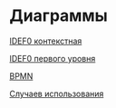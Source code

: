 # Диаграммы
[IDEF0 контекстная](https://www.draw.io/?lightbox=1&highlight=0000ff&edit=_blank&layers=1&nav=1&title=IDEF0_contextual.xml#R7Z1Jk6M2FMc%2FjauSAy60sRy9tCc5pGpSk6pM5kYb7CZDmw6mt%2Fn0ESDJkpA3Wrjb9vSBAQECxNPP7%2F31xAzQ5P7lUxE93P2Rx0k2gG78MkDTAYQAIkz%2FqUpem5IAeE3BskhjdtCm4Ev6I2GFLit9TONkrRxY5nlWpg9q4TxfrZJ5qZRFRZE%2Fq4ct8ky96kO0TFoFX%2BZR1i79O43LO%2FYUxN2U%2F5akyzt%2BZeCyPfcRP5gVrO%2BiOH%2BWitDNAE2KPC%2BbtfuXSZJVjcfbpTlvtmWvuLEiWZWHnICfn7%2FF3zwSh7O%2FwAQEzldy68Cmlqcoe2QPPJi6gzColmO%2FXqJ6eTOYgkEA%2BTpdNusBL6fLCa2JFbKVpnxcr8%2FqdVQvgVSbsQb5dPmiE2kd8NPpcixdt66f1eOrtYlzMStv3kz5yl93kT%2Bu4qRqMXeAxs93aZl8eYjm1d5nauC07K68z%2BgWoKvtN8BeylNSlMmLVMTeyKckv0%2FK4pUewvYibueseyBuLc8bY%2FN9VnYnGxo%2FMGIGvhR1b2yArjAzOMIkSNsk9FZKVvGo6lt0a55F63U6VxuGtkfx%2BpU1Yr3xT7Ux9Anfnr7Ie6evbGtri5ZRsUzK%2FYacxEp3bre71K7E0Ky8rEiyqEyfVAiYmppd4XOe0jsWrxVorxUD7W2t88dinrCz5E6rV%2BRpFWGtoqZhWhXVb148dndj8AzG4GW0scZx%2BkRXl9VqjYyp1NOAhAyXd8VRqxvPpK5L%2BDGCBQ0pmkpCiRSE3wF9IPkmdCOlPbBUzbJI1umP6LY%2BoLK2h6rV6nYk4wGZ0pIoS5eryqqp%2FSUFLah6ckp%2FDUZsx30ax9X54yy6TbJxNP%2B%2BrJExybO8qK%2BLFvWf0Zh39jedGeI3jd2x8rNhYonjDj2oWAvvFV2tmR%2BSLxbrpBf78m3CZgio6cjA2UObeutzUqT0Kaq3fVEIwkQlR9CVQOh9CRQcSqARZLzZ4ARIyIESn6YSTmacT7KfAziBJFeBVa55L7xaATmFds3xPr%2Bl9rn1VbbwrP2Ub3KOmiYJaSW%2FRN8jVldYP2NYnzMCTTP%2BemGA5YyxAVjaHZAdD0EjNcZqDf0hN%2BzPv4PX4t9pXhkiHeGKwnBI1Krc0%2BIVorY5HOTOyZHVSFr3Feayg3n0yDaxCU6C3eLcM%2BUN72BWeOP7WLUPK%2FbrAGB0FPunD8BWPT4vlAlEG8ylF7hiry%2FA6osV8eOxZCKa%2B4j0CHYLl%2BiLi16lw1iX7MOSTEKF2TNsi06yHyj7h7KrNOVLIWGFHGAzFVd03Wv5eLUGxW7ottDduv3OnuE6Apq%2BSdDa6ZmOIHPxLsu3EzixEj27HraEV7UThqeiKzTpNcfS9SUtv0rrjWtH2NYGqtXGXr%2Buwc3Z4NNpCXdh17AZ6ADVA%2FC%2BHTuDtKJw4Ex7vDDxN%2Fd4dwgQr%2B1sBDNo0kO6%2B08uVhQzsfcafSeE1Zjc6yraO%2BR9JTNoCvHNqv1IGT1TfB8hxAMpxgu4H3SMFyOPHWLpIuPD3aNzhRXvrTbcE0J8LWp7YzDYP624dmxL30cKrK492MOas0K6ylB6RRijkwILAYOZmIG1gyU2oi0Bw%2FZAgSpObR1MuCh%2Bif5rRcsKiap1Aiu9wNHO6JFm0CrNIPA1nMGr9r%2Bw76s4Q11xFqpe%2Fan9L2TQ1LcoU8AgsCsJD5LndRTLRtIIpm8g16V7XqKvWiEX1sh1Bp6XXZ0dI%2FyTVfIAIFYNgnTV2R1tKJHoglPfrDpcRZeTD0ArsJtaIJag1FRiFWkNEF4BvWzK2hCGoWJjHx9eNmRsaZAQQA1ern%2FN8PKDPcw5FF5%2BqMWNegDaN7xM6YO74EVaeVLTFsLc3ZGcGV5%2BC17upSHJpu7ua7L7G4n0ajyhRz7ZFeGJjie0L4%2FqsvGky1qddfj39q0O1uGPwNMNO%2FIoPE1a2Qk8d%2BDCIGVTb4euF3x0T4krG28h0VZufBAeEM3LIF1T2fWKMNbupWceYIPMXWnaEymwGjPvYyMFnW9vFMZpJTkHqUGM80b12GrfXP%2F%2B78jxFqM%2F7x%2FyycufP7Lpl7ljeNtvcBJgoKQ6XvXcFsIVVu74dSYCVImA9FStU2Y5Go2Iy5j7XQisisjiV19kbM%2FUdEFtesqRas3u9O%2BLUmh2du6PkXfI53jxyQT9w800xNEdbq6HfsKNpyER9YcO6jNCDp5cEoRD38O%2BS4KA1oqAGnQDQiPPeg8MMQA%2B8ftyhowGZBqfMMx4a4rWD9FqU6H332NeH5jP105a9flVlDnVlyIcL47jeQCw49Pe7MAYLBzaAtiJFi5K3Nv53Ku0UF6BklkgEw1J%2FlczhuZJAdpUDcfkmKr5hoEgXXPfx%2BYinOihDfOy27p7uF19P%2FD5zhTwHHAW5C5kV%2B3i3VurNDgV%2Bi3M2b4UVnuh%2BhY6s9pD2jRA3qgnovHBs6zD2dF4wj4IAYhQg6dogSpizbGzCFxA%2F24TsojNTNbp6qqfcmkPM56Gt294oD4%2BgnHBELY2ddsd8gnWdiEMNArrA2D9UdjqNO4hCpX8jmoi5XWPkXpAtZfOEyl9V5cYehuEMAeqJoX4iA9oCA9YDE7I0yEPlgzEFEkoOZTiTi5WJrA5FxxhqEaGdvJntcw2CE8nIgC7KkK4yUm7ehUBuJq02fpg3MGuaeAPA7T50xxVPUn33RVT0xcGjqCbnAHS4cNl4nRPnRZwpvwC1sJgm%2FOr9WRcbbZKj8Cym5gWqF7XVWfUhlqSYuektN286jFFzWwx5mnYIZBoFHDNUcS3WIJH%2ByOlZwMPayljHy8bw%2FzAloMyVxnyrZLug2tGBMGBioiu8x198pEQAQ0R2nE5YVrW%2FbniwuqHs84AF%2BJz0XZw4WM1%2FBmGIbpmXATW0tw%2FFi6gwWreZcbO9rnY%2Bjjh8dN%2FhAIuT7vmyXEdKt77JdaryFrZ%2BoH680Ms3dz83wnN4Zv%2FgQLd%2FA8%3D)

[IDEF0 первого уровня](https://www.draw.io/?lightbox=1&highlight=0000ff&edit=_blank&layers=1&nav=1&title=IDEF0_first_level.xml#R7V1bc6M6Ev41rjr7QApdQPAYx86c2tqpPVtTu3vO0xaxceIdJ2SJM0nOr19uwlIjDAYhgzPz4AFFCBCtT91ft1ozcvP4%2FiUOnh%2B%2BRutwN8P2%2Bn1GFjOMse3R5L%2B05CMvQT5y85L7eLsuyg4F37Z%2FhkWhXZS%2Bbtfhi1RxH0W7%2FfZZLlxFT0%2Fhai%2BVBXEcvcnVNtFOvutzcB9WCr6tgl219N%2Fb9f4hL%2FUc%2B1D%2Ba7i9f%2BB3Rnbxl8eAVy4KXh6CdfQmFJHljNzEUbTPjx7fb8Jd2nu8X%2FLrbmv%2BWj5YHD7t21zw%2Fe4ufPdiiwXf%2Fxm%2Fbv4Tug%2F%2Fskjeyo9g91q88Gxhz%2Fzb2QLNPDs9nnvZr5P93iR1swOW%2FebH18JxXr7MfnHx3vsP3plx9Pq0DtPnsWdk%2Fvaw3YffnoNV%2Bte3RH6Ssof94y45Q8lh9f2KV%2F4RxvvwXSgq3vdLGD2G%2B%2FgjqcL%2FyvueSx%2F%2FbG%2BHT1nWeRA%2Bo1uUBYX03JdNHzo4OSj6%2BIT%2BptX%2Bhp0UPq2vU8FNzla74OVlu5L7JemO%2BOP3tA%2BvHH76h%2Fi3xXvRwfnZR3FW25%2F7IL4P981CEq6loVLtdaFXHUWn8rI43AX77Q95gKl6urjDb9E2eeLDR%2FXkj4p98LFeotd4FRZXiQMCNsRAQwQ0lHdMpaHsw5ev3V0WHIUsuLuks%2Bbr7Y%2Fk8D49zIZjPsLmleG4yIYpzn6RMBbzOn46WIsW7%2BKywaIkeWTxNuo7pyM5v0NyTIU71zYDhDkZqHtZfOPwZftncJdVSMXyOe3erMOd%2BcxZJCXBbnv%2FlEp%2FIqhhnBSkA36bQPJ18YfH7XqdXj%2FfBXfhbh6svt9nyHIT7aI4uy%2FZZP%2BUUn90XEJoKSeW4okl7FZBjmVfUaefnPMq0WbzEg4ieZ5OFBIxSICkC0chywVTi9cRhQiSGyJcfAyhkN8ahRbCPI8EdLBPVApsCVmKUyoA15wDTamDlNdeFOjwYagDdAilVBbIsYMQl%2FshdCH7k6AQ1IWcjiBkEQBC2KwqhFBVFpIPdU0lmMktkBxXCti4FeCBcshJKrMCTlohk12Ru6kgSDmGtOgt7sQABGsAkPft%2FnfhWFBikrMDeqQnjeCRj7Zm8GgEGURHhTIWQBnCuuo6foPSVAMzyScMPoRqxeAbQqYUhEiNOlTlSHJz7FYwyrgm098QO4Jg2X0uSzMqh7YWXEOOr2UcYKCZDwhtKp6oVgxLldnmYpiLZEV9VtTJxfMUSbytNOwJEorlCTknJkoKgT9C68FwZgKRQCvv7AQiYhomPeMM4sgmNAp4YdzVeD%2B73qxictQ4cYTJ6z059cSgbNK8sAmMD9PeE1hi2iNK%2Bok9Ry%2FX1PyFddj2HVRz7axko0rPka0RArE3KgjUptO70B0DOYiTdXr1fZwawrXuuWB9%2FlwHSc%2BfQK%2FcK3iMAthenoOnw%2BXu%2F16jDEmj1Yu1TXHpKdhZqbPbckiIww1CFksQx1rfMWQ5jDgWviOMOq6HfYIPDSh0wZIuyY2REu%2BXhfGg4ERynY5UHEmcZ7nO6RgkoHT%2BPvXzgqHXLl6m5JH7a6fLhpe8kBmqhGgdJhamLpZGm4W1oBQ2NmHp4JIOajU2xEaPTK%2BG%2FM7JdPSZ1GjcjvU5FdLc9Xq98hDNIQ2v0cZyKaNWsLFJaN%2BtVq7v1yC5CM5EwHOSlbhyDED5u5QhLfm9ORHMzvbSWKS2lsI7YeFd%2FYpj0P4kYK2ND0vMCZnmt3raFnzog0Y9Y8itN6SKfU7kpo6M3BZE4M6MCDUM5Sp%2BrI45PRXbKEM%2BQgHJsS3YkBTuVtTaeDZK%2Ft2FzmatBnQIzSW4YylsyzRY93ghEalvKiyQw%2BuUM1E%2Bi%2BXd4AvMj%2FNJEFxbhJl9BSI9NCE4AhDO8JUxfwdW8Ji5wbmoBBtVrdNCzogi2Ejt3jftRqhwJBxdz%2BZGICqiYvRuhJFxaIw2zHVTcSMQlfWrnDTVI1KEdOVs1sKH0DiGO7oMpzJBkDpU6eTy7iffwwM%2BUVncF%2Bkg4JjVHFnojArcoIOAdrUIPLDMgvQO%2Bqm5D3TqyoR%2FY30iOxSGcRAQhbW6yFd41KDfZPGMj3At0c2IR8Xzjzt2gKNtFKxkpH8rTqN4%2FxDdR4lltjyUzmVFVfjm%2Fw33%2B49itWTwuo%2BSokMLf4ui54qOZgrvOIw14h1XlhrxrvVH7rcyr7UO5ItBx9cSGZkegwVaZVzgvKAwNWlFl64PUZ36EJbAw%2BoZ2iw%2FTdGoMcKTKNYNNksl8Oqe2SD2gHOenD2ujqORYmI%2B4pAQXRELobdvM2ai7PYjBMaZPwSygQ1L2bm%2FBPdPTIuaGJn27uOaz9qXmqCGF0kTBZ%2Bfjku%2BDqignMu4e5vHw0902iulX8e0J%2BvMo1%2FQQ7SuSza2InDcI19bbLNjGx75rVcmX2NhZnX4jFvqzTx1STclPLnIlef9fNnyhavfRO%2FiZOxPC4qoKjlHGyh6SUbFvhVteaAqS3xqQVtqQjV9tGVrM94M%2FGEAfy5ErdbZYWwYcAzzzGjiLaEXiWvbtQ9WpphSXzAMcUlVWnkvNBaNpX7LT04KRShv6wpBCJe2%2FKSELy3o7TpywMH4yddJLpIbGZJWcKYzlGLgAXJaLhHRJg6tV8ld24JZKbI2WKB4%2Bjm5W7JJl%2B%2FwptqWyGU5t5hMx1qjT8JFVfbNqSBlNH3F2AAKQwu1q4saVRDKsK3r4KospCwXqUCQGBSzLFBDXKPlL6cLCHxAaPH4%2BLZscmpy%2BgCvjwUaGA4u%2BKDRDxesW8gMHs6HzIGmUWVy%2FXEhUiUfV2dEgtanO1DUTBVEkdOAleACFzXYqzbUI0%2B%2BwJMeaRgD16lJQVaiKnfoSQkLc5WN1hia3CSdKiKXmKMli4EtuyM0Ra1DmCfGAFmdO%2FvaET49ledsOSPUgX5AnLTIK4AlIiBPBpAl8zm1ga50fo8xpyemZe47I0slSSCu6zL3GTKsTLdOrD20uV%2Bfc0cy8TtxB%2BXCKjHXwfw4m3msYTFvpqM9cddkZjyNy7Qw44sR9Xi9lGFnyNgaLXcwA2RsIfuOIk%2FnX%2B0f8Zd%2FWIuvu2eP%2FfH34O3D%2BsqNv5EguAMcSQxOuK2ND6eSx8Esgrv1aXQUzqY8MY0y%2FQsIx6WVklNyH2aLVYfV7S4KS11t1kM1gleX8aBs1QCWKrjfVI6JPPGKMbylsDiy4IgS194mrUK3%2BchTqG%2Bq7AjfpB3BdMxwdakkhjMkRkeCMXklOeu8QY8NKAPWkgTTNUyZmhPyUSX1MxGGKRUwvRrhPRX0ZjrR%2B%2BCe67sqURYtcxktGdaKDek2eCI4XNmINQBEdvZbGG%2BTV0mF4MJQA9tykEl31MA2wB%2FDIeushhgUI6JuVMZ8HeUwVQThQ0ZrDtwyQVE%2FsTOAGHpZSfxJtQmbedKH97rSkjDptweXxAwNC6fSkm2Qwu5C%2BDG5yWNU5FShRxuN1z%2BZhpzKlCsuxuIG2CSX040NhRBusERaayflFhLQ7DUFQ60T5J0AQ2Uk0ikwdFPja1heGhjpXNJHPL3bdPGWQUo5Y14FNuBepKzJRWA2fJJj2uQ8wwi4A1jnNTXQReFCLk9bVJOjfuR6oxFcAMKghok5Ymoa%2BLBXC1hHUwfCbfZZAUA98pDRONonIhull%2FnqUXccTbSsngaZkrEeRZDIUGtuUzGusvyE2vGGtCNfthM6Q60HIlErZvNokNZrCAf1Ub%2F6RpDc41xXu7H1FD2FNQMLnTiwagfJ5NSMytJdGDfWmukBsdNeyxzkJ8s%2BReonrpV9eIFu2TwWpaLIrVwqEKJP%2BRJjVh2YzNJkzKryo5yGF%2BZZmQnEOyEXWBNOZ5cRgS0Nt2uBsmNb7zr8M2L10PCni1g9CiSfOmBV2TM6%2FG9DWS1TgFdqQ2WlK7z6sKXh4kmVHavOmCkt7SpjeNottj1soyjWr%2B7UxQS8ciaLMTq9abJ9O6FATmXPnOZcM232TRFlOlt9VbyC1Jousw9mbGo0%2B%2BAFRsw%2BrTlwjJESI9viBTossAtkqq10EmRfEeGf7E6mwy2RU8pG%2B23jyzATG6YxVuzYqGsfsEvQy3Vmt9G8ue7w06KO1Dbmd9MdGyFKwIRGYCBra%2FBh7MqrBZ8Bd5tSKyAqP9QJqQSPODlLwrGq0Ys5CKnAH9j1zAHQ9FuyDtld2u%2FYKBI6WJE74nCMBHJHRNdksNm%2FBN%2BDoq08aZC%2F5CRv2o1%2FuTBw1ZopCBFNRghAab5N4%2FBwixQU%2F7jwdgqWiAusyM7b%2BaFM2XOwTxFiLmW2zKpRz75yPA%2FzGg4zC79YISw%2F4fcn%2FLaH3xJvfuJv3h86djM0vnHB2LYgB%2B5%2Fq%2BuWJQ7CGrTdelZIu%2FSoHBVqQCYVxBPhV4RlEaGUu5DV5UtwK9CaJVfomaIb3KcEUlZh2GnDhHDI%2BHBZkKpzu0TXdvXEKspDp9zTsQ%2BiJqdxlG4nf6geB88PX6N1mNb4Pw%3D%3D)

[BPMN](https://www.draw.io/?lightbox=1&highlight=0000ff&edit=_blank&layers=1&nav=1&title=BPMN.xml#R7V1bc6M4Fv41rpp9cIqbuDzacTKzXTtbXdW1uz37MoVtbDODjReTxOlfv%2BIirBsgMJJxMnlwQBYy6Bx9%2Bs5FYmI%2B7s8%2FJ%2F5x92u8DqKJoa3PE3MxMQxTcwH8l5W8FyWWYWlFyTYJ10WZfin4Fv4IykJU7SVcByeiYhrHURoeycJVfDgEq5Qo85MkfiOrbeKI%2FNWjvw2Ygm8rP2JL%2FxOu011R6gLtUv5LEG536Jd1rfxm76PKZcFp56%2FjN6zIfJqYj0kcp8XR%2FvwYRFnvoX4prnuu%2Bba6sSQ4pCIXzE7n4z%2BX59T77r5v%2F%2F32ff3Ll69TwymaefWjl%2FKJJwtt4j1NFvrEzY%2FnVv4J8s85rJt%2FpeenxWdRWcuPZ%2Fmnm1crTuFXZn7soMrws2gZ9Uz6jrr79BbuI%2F8Az%2Ba7dB%2FBQj07jJPwR3xI%2FaxAgwWn1E%2FSUlmMrIDtjLJ%2FXoMkDc5YUdk5PwfxPkiTd1il%2FNYr76bU1KmHZPx2kbuuOWXhDhN6pdN%2BqWzbqvGLPOBBKZIu4nG54pnpWFfqWO9rSGzw87FdBkzv7%2Fxjdhic4ZPNk%2FjlsA7WSAYXcbztwjT4dvRXWd03OPC5AmjWN2Gx6DopF4cjFYMjFFeWTHS7z5CBB8%2FlaSko%2BLkoB8tFgOTooOs8j3m8OLrweJEnGz6czXCc0jE5aVh3u7yx88zIxsXGkYGVW0zjBqYEC%2FQJvy00wGtSC%2FUDs9Lq3gOzGoU3G5mGwR%2BZLtb5FjNjPWLIaZODDcmdkFSzFs2w1gCGwJWePDJCBxhKGwir4WfxQx52S6BWMdZ%2B6p%2FSOAlqtABTEmkKYRqUQtgchbA4ClFp0vAaobMaYdhRNojW4Ss83KZ5jxRFp6N%2FuLRo%2F%2B8lzivGq9M0PKRBcvCjacZHpxvL8W1P06fOZrOZBtYSfiyDDYRAbw2s1dIFS%2B3SwOVncm3wHExpTKSI1Qxt81CDVbsCpIr7hl1T3Dr5OLCY85A3eG56CCwYePTQMcZkuj3cmMeFRo4LHk5agDcsjOuHxR9PT8fVv77E7tvX4%2FmPL9Ptf93d1OQAJd2DwWE9y%2BwneLaM4tWfsIdg0XMYof6CZyWjsMmODM5h%2Br0kHtnxb9nxAyjPFmfsq8U7OjnA5%2FpetQxPiqscgM4v1%2BVn6MLivoM1Y8UJivEUvySrQGBSgQxqGzS26PC1gKBDpeiTIPLT8JW8Z56Yy%2Ba%2BxnAgXjTKoKZeqGJkE8VTlVfhNiHVkNnWUPHUTEO51lXPeIUimuoV0RFTRFz3fiNU71aKqI9PEU2T0h8D9FPEyoRG3MGTpoj8PuMhIjthZtP3DKNuLjlZV1OzTvhCCLrfYCaKzWzjsfgsU9jik%2BYh0TWLT%2FpxlkXaafJ6tFm1hPt5ShHpqQ64trXH49IOGKCruWAtxqVLVktpOu7XEOGzLcQ1s%2BmRZV9%2BvUx6UsTeNjUjUBFlKNS1VvQuxRVNT6FRzZW6ITBFo67cn7dZGOBhedwfHspCvC%2BzHgtXfvQPfxlEX%2BNTmIbxIZvX4zSN97BClH0x91d%2FbnN5PMZRnOQ%2FYW7yP6yNWRRus2vTOJOIX56tgsxggQXHIAlhB2THC%2FiU4fEUfL0UzeOXNAoPwWMVNdAuhdkVr7Cdvx9y4%2Bh9v4yzB9gHp1MeLJAoft0G5DRocwY%2B4Ih%2FiEHPv2MR8WfIiDha%2FJohZoGWJUmj0dMpSFs9q9MIVqdnp2v%2FtOMNz4rjVQZGRdZEOB5B8Srbo5HicabQVu5ms9StcbBRNFINlyORx%2B5pUlQXosmLgSbZVE6AEMywY4fR57SYEjAtS4JT%2BMNf5hUyTThmN58%2FDphPwIIHQDRO7cP1OrteBONE0QSNTRaJynBoecsTPOLIZRzag%2BHZJsU6rlMrVCXebE6BFEmLc3YLY%2BKV0zX3NY2edDs0F%2BQxAi4VlEe6OSPsw1MCKNvD2k%2FWOCXYBocgyac7wRHb2RSgzGIP3JYN8EOfM70xtNIQ32QDbuIorSBY3VVaOjWHugrJO%2FcJQPtAvd69ho47%2BXmrE%2ByqTtSrSWKtfMxi%2BViTviulY8iV1peA0UpYaZwi%2FmVy%2FAQL8fyIJywaiie1kC61EU3QtFdM58%2FQat1iqGEBbiTS7W4vN81PmLsHMEJ8QmwsbxMvL%2FXBIi%2FPnKh%2F6%2B3taZkRyOlDEG3MzroyumQmi%2BfUE6FyKeRNye%2F5eGqnVljnRxTPS4qHFKF5iNBFwSat42uCkquGh7jkGEGZHDmZV2I%2FMsd0yg1EiV%2BeSWVxGMMl6FEXvq%2BMqRGj8hiCFdYQ6ZwN%2BUewxCXjUlXNKpvJwr7CL0cBLQNPO9QmnAymevkXx%2BqJeqW19wvEDse0%2BtBUHcmsnauXg6aVrDuljXgL56kBSMR2e8bB6VwhJjVOMnl3atYDAF60jgUUnNfjCY3zicnmLie7eL98OdUM%2Fe6ZWd1RwHCdB1JunJRFj5eapUnDAU8FDvSMlvTJiBkOCJButgIBQoxbAIGl08SDNr9FocByQUtLNVgAdcN%2Fx6qVwYraWzZN8ofodUQ01PHTGS9KX%2Fz%2BoLDkcszZDJYWBJmhx8m9xHGqMT9IHAeYVBzHvE6x5RsdoK%2FHiGKl1XSD%2B5rnJP3F8%2FMdhiXjCzdkmjPXzl9VbJXHW%2FlGjSNrxgIGZ8aqdTVxIwGsCFxxRw%2Fnp6jG8GR6i%2FzxajlOtVbDxRxVz6gCZStRa7LUpBu16g%2B4f3cU4AUsBtAl7Vp1AkQG4V8qdGEpDhiZCn02QxrJrJU%2FI6Bu5c%2FAux1%2FNigyqtOxbOE8JCpxgjHZJFvSgGPI3Ysl3R0GTG1kdrStZGXJXcKAJwoD4HYwYNF%2BsL4wANoakgwDdk024sewXO1BMxDvz3K1a8JlrdunaFjhI8%2BKvYUB2gH2KwPUEjZApUXVXA7UE0IQ7O8ueWqX1SfKObrd2c3tkhCIVv%2FejKK7NZj4MamRbY0uyOB%2BtrxAcXIEBMkR0uFbkCMAaI0yaFURpUe2abQ1JXkJOCfgKFsVHVFdhJSke8Cr%2BxJwYe1EM50gdVeijDZl%2BfWOd9nAbW5ooHAX0Oi4WhkvHCqCxVVzfubPkBxFY%2FaLwXyStXxlJJaGsAFBDqd6RGkyNIDmGdfp%2FqCWBX%2Bxtdwpui%2FE8RMI9EY8HREsGspgUaeXQTKZPML5%2FBR91%2BmFAZ1xcXBdbdsR8dOCWxKnfpnoPPU0KWin10z1Ev0qqGmH1EuLbEAiNsrljHXY2LY8vE9ylXRsFPb2FiCqBhsBg41uT2ykWhJcat6VMtJxcnvYlCe%2BknMYY%2BPq5g4x7hHDpCSQbOWEskDSIY0aUxVGyk0jrUsJFYXILq6hvhA5fF6pQog0adLXlz3SWwVOLY3C2oEw0qa3A9ab00jp%2BlO0eKoW6%2BmdEKgLJMGwwQ4kAnPHhqXDg6fXhp2ebruUaK4bBAoopNz0gJ4bDKlkkMOvv1FpXVNYQCe39kXHq%2Fnj4HrK22qFzwKbN92rs5ivy4zMI3CGhv0mL%2F2y3ap3yw3P74SvSiCoNdRCgRVPt%2BqpoqjczdmHw2D%2B5r%2F9wpCGrG2ohVFY2MdZwLUSFKbXWJt9t6GuQj1UgHzwyA95v5buNt4WVd9TQDfREBDAewXeVZXbsd4c1BX4atv2%2FZWI8oAK81uUFSgvR87lObIo4d9yB1FWdqIbrSP8u0UOiEft8gSZYl8S7DHuWMG3AEihwXwd4rmzhHBIjMS2cee7BTVBGlKN0SHyeAHQHUqhBlF5nWoU5czJhzA00GknEL4GDX%2FJ1PPNMkY7Zye6zP6ivK3mlaaHekrsgttkJ16xYfTopqCBfDBtvhzJCzRQKtCn2swWjo6J4D623RcVazSk3HrXWu8DrwUTBRQEFO2IYvyFKFfa8OPVtoeh85mFU%2FQ4O%2B7Wv2RGibK5Gp36nttQD6Cf0rmuUHMDubJY8w%2BocE%2FVrLS6i8WMgzpyGmdAaANZwPOu01L5%2FneBXfzvaVbsilNN77hqhSlbHUxZ9Gs5AG15Cc%2BLGuPpAYL7C6qLeAps3%2FHR6Ti8Zh8e%2FDRowi5GuxsIuUFPTMBUR8n5AKpklxZ1L4UahCRZohxdYYyPfsPnVDf7pqLRe5tOddFA32DMnJc43mdXfOq9n5Xjr%2FAm5%2B%2F6vDqtYlG9EtwhPNJ35XkelHTVTLpl89qD7qIlhOMlXYZANOzTAZ8hmmJm1QQfZGxExTrGe%2BfgUkngUzgjKwa%2Bms2oGlDmE%2BBJzSx6V3iCpufPiieNr9Ec1avSafZj9t3SimlJ1IgbTOdq9usVCYdiDOkCOnf0Us4hAchsDqWPDoD48YIPZsn14S%2B66Aoi44Y709M74U1B3zfM2a0tyY7ZdrLjqKxHFwMePNfHqtkHvMHK62LQFQblnEi5vCtTrjWJqEKCq5OIIPJ5aOXDQEuKzmQzVasD5BDB0ySOU7x65pb8NV4HWY3%2FAw%3D%3D)

[Случаев использования](https://www.draw.io/?lightbox=1&highlight=0000ff&edit=_blank&layers=1&nav=1&title=use_cases.xml#R7V1bc6M2FP41ftwOQoDg0Y6TdqbtTDr70O2jN6YxU9tkWLJJ%2BuvLTfLRQdgyAQnSzYMDshCX83Hu53hBbw6vP2ebp93v6TbeL1xn%2B7qg64XrEjcIin%2FlyFszElGnHnnMkm0zdhr4nPwbN4N82nOyjb9JE%2FM03efJkzz4kB6P8UMujW2yLH2Rp%2F2d7uWzPm0e49bA54fNvj36Z7LNd%2FVo6Dun8V%2Fi5HHHz0yc5pvDhk9uBr7tNtv0BQzR2wW9ydI0r7cOrzfxvnx6%2FLnUx911fCsuLIuPuc4B2z93rv%2Fbr3%2Fcfzn8HH1y%2FrpPj%2B6nZpXvm%2F1zc8OLtbOIvPJzFS7WZBGSavuu%2BvSrEbf6ZGCE32L%2Bxp9bcbdP5ebzYb98yNNsQVff4yxPiif72%2BZrvL9PvyV5kh6LKV%2FTPE8PxYR9%2BcVq8%2FDPY5Y%2BH7c36b48rliN%2Fl39gTWW%2B%2BSxPDZPn4rRXX7YFzuk2Gzup5gWv3Y%2BKCIefwHcOD3EefZWTBGo9etDOGb57b2cAMBRvAO0D5qxTQO5R7HyiSrFRkOYK4jkqYlUfa7WgAyEk6ciXoGHcqOmpQMmr6tpq%2BbAZtpttVHRslmw%2BLxpvjod5corFJ9iBSZPrk9aT7jhc246rrY9k4CLCatPCm7Ek49y5FsO5XGdpUIwp74Ft4XpglQF2yl2Vi%2B7JI8%2FP20eym9eCtY3OAgp5yMchG4bhCRQoDAcC4WsjcLWAzpulyXPLfaO6TGWH0px49nbF7jzV7Hj%2FETRH%2F92XT4JR%2By9wb37OEuKu4ozPvia5F%2FAdr2y3%2BydVip3%2BEL11cfbFv9HJCruMH3OHuLLL2i%2ByR7j%2FBK3bZMckNRXUJSPZfF%2Bkyff5ctVkbk5w32aFDciEOXJgHIZAkp9l81BUI6gdSK0jovWqZ9Ca50Kc%2BKm%2B8MwUjNDBhgC5GBUlmRCejmdb%2F1pnXqm4Ege4F0eOMWymTwldiH0J2vsgiik1rT5hSluEc2BW1CC5E9fdiG0pzeZfRhiF8RXwDDYHMpXcJ9XhIV7yfFh%2F7yNxeCjNKXZQygGmMXqqVBtAdLTp7j4arXdfNvFWwFvbvqEEPkORD65AHR9hF5GXqCG3nslEGVIdLj9MOUjWUZMgyqwJoS6FOhbXSlVr2xTVvmYtahUW1fB2jALGk5WKXRbQ%2FS8ax3IgJ1S21l0RrT1kR7iWKdtaI22azANvrdOM2FZHbskLfvVa61JAV7qNdHlUfDtCtzOGlz23aRee1fhVjEMDUu2hJgm3BOCpK5MtPrdrt9qdOx5B424mBoaxWe9ftS6HW3BYdW8QUYnpQrsqLRhrBgMhh0O1FnplY3VQ67wkqh10eaoQbTR4ewlNo7W6iGtlfbVWmloVWt1Fc7%2BOUKWfBjAhuMA1keA9XqbWTJghTJnCrDufAF74qu9ITtBwEbjADZAgPX7AtZHgCWGAUsVgP3h8yyfzCxCJC7yVXq9nZ6BHEI2DkSV8z2ouOQ2%2BV5s1tzQgLHTnPVrJk7ajBT3BS9FdXXCEHFkQ0TfDHK6zmbRlsEBNE9lyxgN1bhz9JHP05bR5oPUUYPo3aJWZkxexHqKWoZQ7BvmcAoX%2FBwxO3HNUB%2Bv7kh4RTDDTFAbryhA7lPDeFX4GueI1w%2FFYzsE9XsxiwS8j5W%2Fvjy2tdDImKUKH6eh0ImrUvHqEAaMrTggYuaA2AePsJxCKsuWhhhMIVyGpagqXOaZ1AVpR0awMZqv5DCXIOm6of9pZtgRy9CwDS5EYZhqZZswwVIwsg4ThWvOBEz085PFuEgDPpM6YZG2HsplERF0e7RVeLFK2l6TRo2f6KzLAWQCBQoebbQcgL47E7tHtvSYnskBdT8eYrus%2B1E10Q05GpGKGGBrRN%2FRiBYyrSJ2ZNcg%2BS2yEBjgEkj8w4wnDwhjyLwdoLmFTVoDSoyR9L16OwAMSmTjiKSaa7Mx6gNtOhCR0hhYLw2h6kSa5Xn9qn6i0UeWFcyzLCv4%2BecTkTJYtaObDk07wp6GZAVi8ax3UAoJHWbYZespTEsLQanTsZUz4T0BKiRnllyeEHDyW5n7CUEEizCjKYapkJRh1sNU3nUu%2F%2Fg1LzjbVCo5Tg5QHQ%2B%2BijOejxQMyReZJl%2F01AAaOETFJdbV3lOUb2ya23XUFLhA94Ept8jLcS0LaRdBQ6%2BocJ6JE6GjuuuyhXNuxPJwi2yOIjb3yboy7XWYVDrAgY9WeE7bZSV%2BL5QJYl70nKL6e7cbAnaJ7zqTI%2F51YcJpybheEu6KPMkhZZyun2gkGedQWTaF%2FWQcrosghqPavsK8LHkVZEJ3LYYBS1Rk7oUrojzgQLq7RgK15ZY%2Bq%2BP1MmqmZd39Q5BeE9jmWTxbd9o%2BBjt8hr8g0857Ha7Y33Leq98RuoLuXFjbtuIveTs9ADoWbltsCFr%2BRO6FBdXnrpLcGbs4GVaYFfzHqIvT72iPdW0IQikjlL4aAQqxAqS%2FgvkZlA7Mkd9A5tuWDqrk4l7SwTElHYxVRfi6mWq%2B1WgldWVt1etbn2NdPMwxaXiO5lWgq%2Fb449hXAU6q6anPhA5BilFkFrCqVI%2FZAFb2eV%2FqX2SZFwe60cCRIMtw55S%2BOjjDZeZcKTaFWYX%2F8gdmx8GsaxezYTgUZlGlOQkMY3aO1RlKr8nUEUvtIla0HxfBxb6IRaXmhJlFbNDheRWuTdTsRwRjlrJZjOJDMKQkW8NXOF%2Bn0D8ZV1Z8ogpD2Gi3Ka5g4CS5dhts6B%2BXW3pDv5M67%2FFMg%2B3q29l0kgtwn2HW9jMZJqB7joDwxRBeo%2Fbrd76wST%2B6YZEyIe4kbb2RW9Dh9kVhchgXr1PBUCqC8O32y0UWh2tnIV9Bc7uR8hAHGlU0V1WpjNaALehw%2B54pDEQ05%2BzUhZT0m9SFD%2Be3JziPlCoKjYw67llHqeEgKkw7CjM7FYY4GhQzy2iZOqmtEYEUPFLII2FiEqrJ%2BwDisEUmZUMXo2TizPlcWgZrSb8zgbEB62lF6Y1FkgmrDzeDsBYlC1W58fgJ%2FU9r%2BvhDn3pNH3KGBf2TKC4UB47sWuAR7Fk6w3pFyfQb8gwIa21XGBunTUmEPCStdrTaQTIeDrYUcAhVXRc%2FNF5tRXW1ETtOJ2bi8I7t3PMQ9OxeRpxQdt9SzKzHxuxIv46kCyBJS1DJ%2B26lodgZUdhzs743VzQj7Akuj6NeX2lPsDst8s1CcbAEraugqI%2BZ3uzGFBSwmd5b8SNMlqQU2xtjQ2GO6SZz7BCv3aYkMtOijvUNg%2BK2igx7C8f%2BNcgOH%2BJ7XISORisy4c5Av6jbrpGbvp%2FR06n0NtqBKlJYoOu6BFL5XOWfOsL1ryiZ32m5pNbgE0ZmgH%2FsXDwHpYbruMssUjtA0srXjeSMR%2B052m8fW%2Bq440gdIv%2FOQxD1LHv0kKuNGdaTImV7%2FfkhdgbNfLkouIxZf9qYjVB%2Bb4ANxrExqzDzfsjUYWRqhD321tv4Rh1NJESgViQ5wB6eKynf5PTUu34%2BcsbpEKErlyJFih9MN5oNEXX8GOWZMsP3JBtpNjuEsXp0omuNK7COgn0oLwbyC6WJRRQMyyYjwEUcTJW0yBSwIrgSbjBcEc6LZlSAaSyiwV%2B6y9pFx0%2F12Qktt%2FTdvqHlVi%2FB3kpIsZulaQ6nFy%2FY7vd0G5cz%2FgM%3D)
